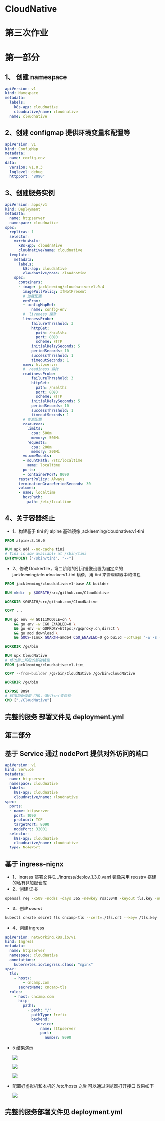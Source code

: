 # CloudNative

# 第三次作业

# 第一部分

## 1、 创建 namespace

```Yaml
apiVersion: v1
kind: Namespace
metadata:
  labels:
    k8s-app: cloudnative
    cloudnative/name: cloudnative
  name: cloudnative
```

## 2、创建 configmap 提供环境变量和配置等

```Yaml
apiVersion: v1
kind: ConfigMap
metadata:
  name: config-env
data:
  version: v1.0.3
  loglevel: debug
  httpport: "8090"
```

## 3、创建服务实例

```Yaml
apiVersion: apps/v1
kind: Deployment
metadata:
  name: httpserver
  namespace: cloudnative
spec:
  replicas: 1
  selector:
    matchLabels:
      k8s-app: cloudnative
      cloudnative/name: cloudnative
  template:
    metadata:
      labels:
        k8s-app: cloudnative
        cloudnative/name: cloudnative
    spec:
      containers:
      - image: jackleeming/cloudnative:v1.0.4
        imagePullPolicy: IfNotPresent
        # 加载配置
        envFrom:
        - configMapRef:
            name: config-env
        #  liveness 探针
        livenessProbe:
            failureThreshold: 3
            httpGet:
              path: /healthz
              port: 8090
              scheme: HTTP
            initialDelaySeconds: 5
            periodSeconds: 10
            successThreshold: 1
            timeoutSeconds: 1
        name: httpserver
        #  readiness 探针
        readinessProbe:
            failureThreshold: 3
            httpGet:
              path: /healthz
              port: 8090
              scheme: HTTP
            initialDelaySeconds: 5
            periodSeconds: 10
            successThreshold: 1
            timeoutSeconds: 1
        # 资源配置
        resources:
          limits:
            cpu: 500m
            memory: 500Mi
          requests:
            cpu: 200m
            memory: 200Mi
        volumeMounts:
        - mountPath: /etc/localtime
          name: localtime
        ports:
        - containerPort: 8090
      restartPolicy: Always
      terminationGracePeriodSeconds: 30
      volumes:
      - name: localtime
        hostPath:
          path: /etc/localtime
```

## 4、关于容器终止

- 1、构建基于 tini 的 alpine 基础镜像 jackleeming/cloudnative:v1-tini

```Dockerfile
FROM alpine:3.16.0

RUN apk add --no-cache tini
# Tini is now available at /sbin/tini
ENTRYPOINT ["/sbin/tini", "--"]
```

- 2、修改 Dockerfile，第二阶段的引用镜像设置为自定义的 jackleeming/cloudnative:v1-tini 镜像，用 tini 来管理容器中的进程

```Dockerfile
FROM jackleeming/cloudnative:v1-base AS builder

RUN mkdir -p $GOPATH/src/github.com/CloudNative

WORKDIR $GOPATH/src/github.com/CloudNative

COPY . .

RUN go env -w GO111MODULE=on \
    && go env -w CGO_ENABLED=0 \
    && go env -w GOPROXY=https://goproxy.cn,direct \
    && go mod download \
    && GOOS=linux GOARCH=amd64 CGO_ENABLED=0 go build -ldflags '-w -s -extldflags "-static"' -o /go/bin/CloudNative main.go

WORKDIR /go/bin

RUN upx CloudNative
# 修改第二阶段的基础镜像
FROM jackleeming/cloudnative:v1-tini

COPY --from=builder /go/bin/CloudNative /go/bin/CloudNative

WORKDIR /go/bin

EXPOSE 8090
# 程序启动采用 CMD，通过tini来启动
CMD ["./CloudNative"]
```

## 完整的服务 部署文件见 deployment.yml

## 第二部分

## 基于 Service 通过 nodePort 提供对外访问的端口

```Yaml
apiVersion: v1
kind: Service
metadata:
  name: httpserver
  namespace: cloudnative
  labels:
    k8s-app: cloudnative
    cloudnative/name: cloudnative
spec:
  ports:
  - name: httpserver
    port: 8090
    protocol: TCP
    targetPort: 8090
    nodePort: 32001
  selector:
    k8s-app: cloudnative
    cloudnative/name: cloudnative
  type: NodePort
```

## 基于 ingress-nignx

- 1、ingress 部署文件见 ./ingress/deploy_1.3.0.yaml 镜像采用 registry 搭建的私有非加密仓库
- 2、创建 证书

```sh
openssl req -x509 -nodes -days 365 -newkey rsa:2048 -keyout tls.key -out tls.crt -subj "/CN=cncamp.com/O=cncamp" -addext "subjectAltName = DNS:cncamp.com"
```

- 3、创建 secret

```sh
kubectl create secret tls cncamp-tls --cert=./tls.crt --key=./tls.key
```

- 4、创建 ingress

```Yaml
apiVersion: networking.k8s.io/v1
kind: Ingress
metadata:
  name: httpserver
  namespace: cloudnative
  annotations:
    kubernetes.io/ingress.class: "nginx"
spec:
  tls:
    - hosts:
        - cncamp.com
      secretName: cncamp-tls
  rules:
    - host: cncamp.com
      http:
        paths:
          - path: "/"
            pathType: Prefix
            backend:
              service:
                name: httpserver
                port:
                  number: 8090
```

- 5 结果演示

  ![](./p1.png)

  ![](./p2.png)

  ![](./p3.png)

- 配置好虚拟机和本机的 /etc/hosts 之后 可以通过浏览器打开接口 效果如下

  ![](./p4.png)

## 完整的服务部署文件见 deployment.yml
